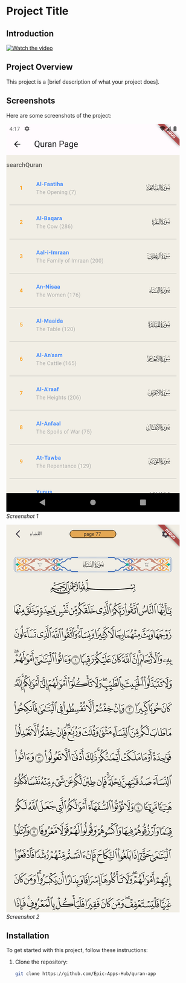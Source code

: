 # Project Title

## Introduction

[![Watch the video](https://img.youtube.com/vi/s_6cvcFVP54/hqdefault.jpg)](https://www.youtube.com/watch?v=s_6cvcFVP54&t=964s)

## Project Overview

This project is a [brief description of what your project does].

## Screenshots

Here are some screenshots of the project:

![Screenshot 1](assets/screenshot1.png)
*Screenshot 1*

![Screenshot 2](assets/screenshot2.png)
*Screenshot 2*

## Installation

To get started with this project, follow these instructions:

1. Clone the repository:

   ```sh
   git clone https://github.com/Epic-Apps-Hub/quran-app